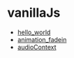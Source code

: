 # vanillaJs

- [hello_world](https://k38.github.io/vanillaJs/hello_world)
- [animation_fadein](https://k38.github.io/vanillaJs/animation_fadein)
- [audioContext](https://k38.github.io/vanillaJs/audioContext)
